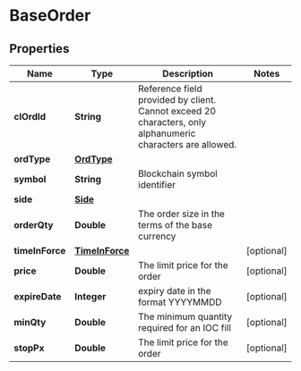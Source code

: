 

# BaseOrder

## Properties

Name | Type | Description | Notes
------------ | ------------- | ------------- | -------------
**clOrdId** | **String** | Reference field provided by client. Cannot exceed 20 characters, only alphanumeric characters are allowed. | 
**ordType** | [**OrdType**](OrdType.md) |  | 
**symbol** | **String** | Blockchain symbol identifier | 
**side** | [**Side**](Side.md) |  | 
**orderQty** | **Double** | The order size in the terms of the base currency | 
**timeInForce** | [**TimeInForce**](TimeInForce.md) |  |  [optional]
**price** | **Double** | The limit price for the order |  [optional]
**expireDate** | **Integer** | expiry date in the format YYYYMMDD |  [optional]
**minQty** | **Double** | The minimum quantity required for an IOC fill |  [optional]
**stopPx** | **Double** | The limit price for the order |  [optional]




